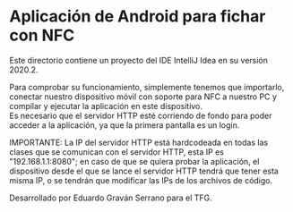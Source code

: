 # Aplicación de Android para fichar con NFC

Este directorio contiene un proyecto del IDE IntelliJ Idea en su versión 2020.2. 

Para comprobar su funcionamiento, simplemente tenemos que importarlo, conectar nuestro dispositivo móvil con soporte para NFC a nuestro PC y compilar y ejecutar la aplicación en este dispositivo.  
Es necesario que el servidor HTTP esté corriendo de fondo para poder acceder a la aplicación, ya que la primera pantalla es un login.  

IMPORTANTE: La IP del servidor HTTP está hardcodeada en todas las clases que se comunican con el servidor HTTP, esta IP es "192.168.1.1:8080"; en caso de que se quiera probar la aplicación, el dispositivo desde el que se lance el servidor HTTP tendrá que tener esta misma IP, o se tendrán que modificar las IPs de los archivos de código.
  
Desarrollado por Eduardo Graván Serrano para el TFG.